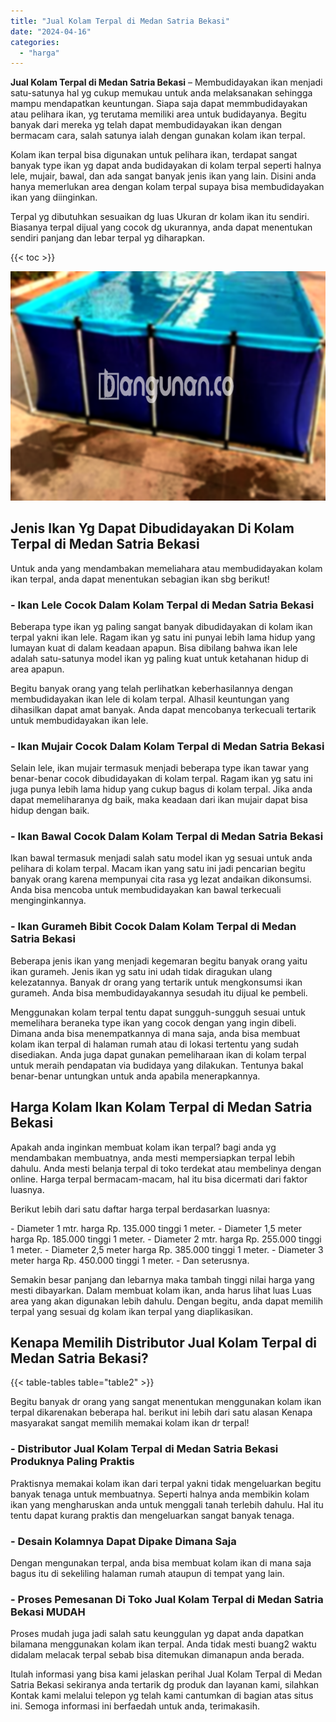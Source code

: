 ```yaml
---
title: "Jual Kolam Terpal di Medan Satria Bekasi"
date: "2024-04-16"
categories: 
  - "harga"
---
```


**Jual Kolam Terpal di Medan Satria Bekasi** – Membudidayakan ikan menjadi satu-satunya hal yg cukup memukau untuk anda melaksanakan sehingga mampu mendapatkan keuntungan. Siapa saja dapat memmbudidayakan atau pelihara ikan, yg terutama memiliki area untuk budidayanya. Begitu banyak dari mereka yg telah dapat membudidayakan ikan dengan bermacam cara, salah satunya ialah dengan gunakan kolam ikan terpal.

Kolam ikan terpal bisa digunakan untuk pelihara ikan, terdapat sangat banyak type ikan yg dapat anda budidayakan di kolam terpal seperti halnya lele, mujair, bawal, dan ada sangat banyak jenis ikan yang lain. Disini anda hanya memerlukan area dengan kolam terpal supaya bisa membudidayakan ikan yang diinginkan.

Terpal yg dibutuhkan sesuaikan dg luas Ukuran dr kolam ikan itu sendiri. Biasanya terpal dijual yang cocok dg ukurannya, anda dapat menentukan sendiri panjang dan lebar terpal yg diharapkan.

{{< toc >}}

![Jual Kolam Terpal di Medan Satria Bekasi](/images/jual-kolam-terpal-55.png)

## Jenis Ikan Yg Dapat Dibudidayakan Di Kolam Terpal di Medan Satria Bekasi

Untuk anda yang mendambakan memeliahara atau membudidayakan kolam ikan terpal, anda dapat menentukan sebagian ikan sbg berikut!

### \- Ikan Lele Cocok Dalam Kolam Terpal di Medan Satria Bekasi

Beberapa type ikan yg paling sangat banyak dibudidayakan di kolam ikan terpal yakni ikan lele. Ragam ikan yg satu ini punyai lebih lama hidup yang lumayan kuat di dalam keadaan apapun. Bisa dibilang bahwa ikan lele adalah satu-satunya model ikan yg paling kuat untuk ketahanan hidup di area apapun.

Begitu banyak orang yang telah perlihatkan keberhasilannya dengan membudidayakan ikan lele di kolam terpal. Alhasil keuntungan yang dihasilkan dapat amat banyak. Anda dapat mencobanya terkecuali tertarik untuk membudidayakan ikan lele.

### \- Ikan Mujair Cocok Dalam Kolam Terpal di Medan Satria Bekasi

Selain lele, ikan mujair termasuk menjadi beberapa type ikan tawar yang benar-benar cocok dibudidayakan di kolam terpal. Ragam ikan yg satu ini juga punya lebih lama hidup yang cukup bagus di kolam terpal. Jika anda dapat memeliharanya dg baik, maka keadaan dari ikan mujair dapat bisa hidup dengan baik.

### \- Ikan Bawal Cocok Dalam Kolam Terpal di Medan Satria Bekasi

Ikan bawal termasuk menjadi salah satu model ikan yg sesuai untuk anda pelihara di kolam terpal. Macam ikan yang satu ini jadi pencarian begitu banyak orang karena mempunyai cita rasa yg lezat andaikan dikonsumsi. Anda bisa mencoba untuk membudidayakan kan bawal terkecuali menginginkannya.

### \- Ikan Gurameh Bibit Cocok Dalam Kolam Terpal di Medan Satria Bekasi

Beberapa jenis ikan yang menjadi kegemaran begitu banyak orang yaitu ikan gurameh. Jenis ikan yg satu ini udah tidak diragukan ulang kelezatannya. Banyak dr orang yang tertarik untuk mengkonsumsi ikan gurameh. Anda bisa membudidayakannya sesudah itu dijual ke pembeli.

Menggunakan kolam terpal tentu dapat sungguh-sungguh sesuai untuk memelihara beraneka type ikan yang cocok dengan yang ingin dibeli. Dimana anda bisa menempatkannya di mana saja, anda bisa membuat kolam ikan terpal di halaman rumah atau di lokasi tertentu yang sudah disediakan. Anda juga dapat gunakan pemeliharaan ikan di kolam terpal untuk meraih pendapatan via budidaya yang dilakukan. Tentunya bakal benar-benar untungkan untuk anda apabila menerapkannya.

## Harga Kolam Ikan Kolam Terpal di Medan Satria Bekasi

Apakah anda inginkan membuat kolam ikan terpal? bagi anda yg mendambakan membuatnya, anda mesti mempersiapkan terpal lebih dahulu. Anda mesti belanja terpal di toko terdekat atau membelinya dengan online. Harga terpal bermacam-macam, hal itu bisa dicermati dari faktor luasnya.

Berikut lebih dari satu daftar harga terpal berdasarkan luasnya:

\- Diameter 1 mtr. harga Rp. 135.000 tinggi 1 meter. - Diameter 1,5 meter harga Rp. 185.000 tinggi 1 meter. - Diameter 2 mtr. harga Rp. 255.000 tinggi 1 meter. - Diameter 2,5 meter harga Rp. 385.000 tinggi 1 meter. - Diameter 3 meter harga Rp. 450.000 tinggi 1 meter. - Dan seterusnya.

Semakin besar panjang dan lebarnya maka tambah tinggi nilai harga yang mesti dibayarkan. Dalam membuat kolam ikan, anda harus lihat luas Luas area yang akan digunakan lebih dahulu. Dengan begitu, anda dapat memilih terpal yang sesuai dg kolam ikan terpal yang diaplikasikan.

## Kenapa Memilih Distributor Jual Kolam Terpal di Medan Satria Bekasi?

{{< table-tables table="table2" >}}

Begitu banyak dr orang yang sangat menentukan menggunakan kolam ikan terpal dikarenakan beberapa hal. berikut ini lebih dari satu alasan Kenapa masyarakat sangat memilih memakai kolam ikan dr terpal!

### \- Distributor Jual Kolam Terpal di Medan Satria Bekasi Produknya Paling Praktis

Praktisnya memakai kolam ikan dari terpal yakni tidak mengeluarkan begitu banyak tenaga untuk membuatnya. Seperti halnya anda membikin kolam ikan yang mengharuskan anda untuk menggali tanah terlebih dahulu. Hal itu tentu dapat kurang praktis dan mengeluarkan sangat banyak tenaga.

### \- Desain Kolamnya Dapat Dipake Dimana Saja

Dengan mengunakan terpal, anda bisa membuat kolam ikan di mana saja bagus itu di sekeliling halaman rumah ataupun di tempat yang lain.

### \- Proses Pemesanan Di Toko Jual Kolam Terpal di Medan Satria Bekasi MUDAH

Proses mudah juga jadi salah satu keunggulan yg dapat anda dapatkan bilamana menggunakan kolam ikan terpal. Anda tidak mesti buang2 waktu didalam melacak terpal sebab bisa ditemukan dimanapun anda berada.

Itulah informasi yang bisa kami jelaskan perihal Jual Kolam Terpal di Medan Satria Bekasi sekiranya anda tertarik dg produk dan layanan kami, silahkan Kontak kami melalui telepon yg telah kami cantumkan di bagian atas situs ini. Semoga informasi ini berfaedah untuk anda, terimakasih.
